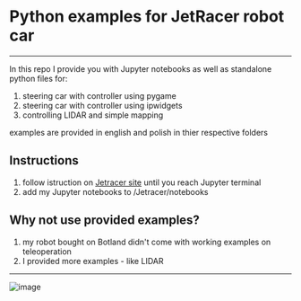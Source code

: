 # Python examples for JetRacer robot car
---
In this repo I provide you with Jupyter notebooks as well as standalone python files for:
1. steering car with controller using pygame
2. steering car with controller using ipwidgets
3. controlling LIDAR and simple mapping
  
examples are provided in english and polish in thier respective folders
## Instructions  
1. follow istruction on [Jetracer site](https://www.waveshare.com/wiki/JetRacer_AI_Kit) until you reach Jupyter terminal
2. add my Jupyter notebooks to /Jetracer/notebooks
## Why not use provided examples?
1. my robot bought on Botland didn't come with working examples on teleoperation
2. I provided more examples - like LIDAR

---
![image](https://cdn1.botland.com.pl/118347/jetracer-ros-ai-kit-a-4-kolowa-platforma-robota-wyscigowego-al-nvidia-jetson-nano-developer-kit-b01-waveshare-23756.jpg)   
